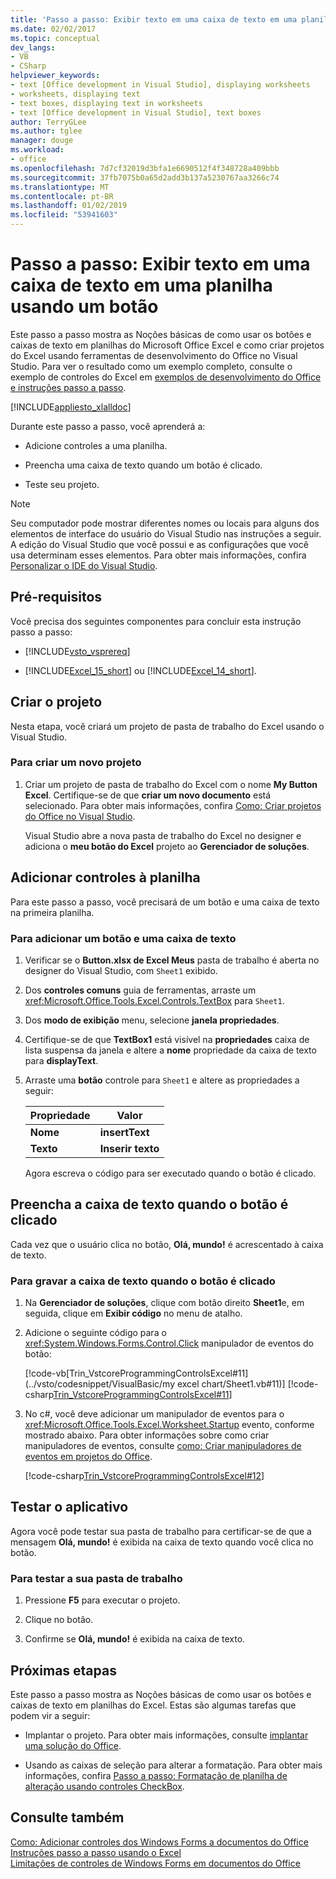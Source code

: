 ```yaml
---
title: 'Passo a passo: Exibir texto em uma caixa de texto em uma planilha usando um botão'
ms.date: 02/02/2017
ms.topic: conceptual
dev_langs:
- VB
- CSharp
helpviewer_keywords:
- text [Office development in Visual Studio], displaying worksheets
- worksheets, displaying text
- text boxes, displaying text in worksheets
- text [Office development in Visual Studio], text boxes
author: TerryGLee
ms.author: tglee
manager: douge
ms.workload:
- office
ms.openlocfilehash: 7d7cf32019d3bfa1e6690512f4f348728a409bbb
ms.sourcegitcommit: 37fb7075b0a65d2add3b137a5230767aa3266c74
ms.translationtype: MT
ms.contentlocale: pt-BR
ms.lasthandoff: 01/02/2019
ms.locfileid: "53941603"
---
```

# <a name="walkthrough-display-text-in-a-text-box-in-a-worksheet-using-a-button"></a>Passo a passo: Exibir texto em uma caixa de texto em uma planilha usando um botão
  Este passo a passo mostra as Noções básicas de como usar os botões e caixas de texto em planilhas do Microsoft Office Excel e como criar projetos do Excel usando ferramentas de desenvolvimento do Office no Visual Studio. Para ver o resultado como um exemplo completo, consulte o exemplo de controles do Excel em [exemplos de desenvolvimento do Office e instruções passo a passo](../vsto/office-development-samples-and-walkthroughs.md).  
  
 [!INCLUDE[appliesto_xlalldoc](../vsto/includes/appliesto-xlalldoc-md.md)]  
  
 Durante este passo a passo, você aprenderá a:  
  
-   Adicione controles a uma planilha.  
  
-   Preencha uma caixa de texto quando um botão é clicado.  
  
-   Teste seu projeto.  
  
> [!NOTE]  
>  Seu computador pode mostrar diferentes nomes ou locais para alguns dos elementos de interface do usuário do Visual Studio nas instruções a seguir. A edição do Visual Studio que você possui e as configurações que você usa determinam esses elementos. Para obter mais informações, confira [Personalizar o IDE do Visual Studio](../ide/personalizing-the-visual-studio-ide.md).  
  
## <a name="prerequisites"></a>Pré-requisitos  
 Você precisa dos seguintes componentes para concluir esta instrução passo a passo:  
  
-   [!INCLUDE[vsto_vsprereq](../vsto/includes/vsto-vsprereq-md.md)]  
  
-   [!INCLUDE[Excel_15_short](../vsto/includes/excel-15-short-md.md)] ou [!INCLUDE[Excel_14_short](../vsto/includes/excel-14-short-md.md)].  
  
## <a name="create-the-project"></a>Criar o projeto  
 Nesta etapa, você criará um projeto de pasta de trabalho do Excel usando o Visual Studio.  
  
### <a name="to-create-a-new-project"></a>Para criar um novo projeto  
  
1.  Criar um projeto de pasta de trabalho do Excel com o nome **My Button Excel**. Certifique-se de que **criar um novo documento** está selecionado. Para obter mais informações, confira [Como: Criar projetos do Office no Visual Studio](../vsto/how-to-create-office-projects-in-visual-studio.md).  
  
     Visual Studio abre a nova pasta de trabalho do Excel no designer e adiciona o **meu botão do Excel** projeto ao **Gerenciador de soluções**.  
  
## <a name="add-controls-to-the-worksheet"></a>Adicionar controles à planilha  
 Para este passo a passo, você precisará de um botão e uma caixa de texto na primeira planilha.  
  
### <a name="to-add-a-button-and-a-text-box"></a>Para adicionar um botão e uma caixa de texto  
  
1. Verificar se o **Button.xlsx de Excel Meus** pasta de trabalho é aberta no designer do Visual Studio, com `Sheet1` exibido.  
  
2. Dos **controles comuns** guia de ferramentas, arraste um <xref:Microsoft.Office.Tools.Excel.Controls.TextBox> para `Sheet1`.  
  
3. Dos **modo de exibição** menu, selecione **janela propriedades**.  
  
4. Certifique-se de que **TextBox1** está visível na **propriedades** caixa de lista suspensa da janela e altere a **nome** propriedade da caixa de texto para **displayText**.  
  
5. Arraste uma **botão** controle para `Sheet1` e altere as propriedades a seguir:  
  
   |Propriedade|Valor|  
   |--------------|-----------|  
   |**Nome**|**insertText**|  
   |**Texto**|**Inserir texto**|  
  
   Agora escreva o código para ser executado quando o botão é clicado.  
  
## <a name="populate-the-text-box-when-the-button-is-clicked"></a>Preencha a caixa de texto quando o botão é clicado  
 Cada vez que o usuário clica no botão, **Olá, mundo!** é acrescentado à caixa de texto.  
  
### <a name="to-write-to-the-text-box-when-the-button-is-clicked"></a>Para gravar a caixa de texto quando o botão é clicado  
  
1.  Na **Gerenciador de soluções**, clique com botão direito **Sheet1**e, em seguida, clique em **Exibir código** no menu de atalho.  
  
2.  Adicione o seguinte código para o <xref:System.Windows.Forms.Control.Click> manipulador de eventos do botão:  
  
     [!code-vb[Trin_VstcoreProgrammingControlsExcel#11](../vsto/codesnippet/VisualBasic/my excel chart/Sheet1.vb#11)]
     [!code-csharp[Trin_VstcoreProgrammingControlsExcel#11](../vsto/codesnippet/CSharp/Trin_VstcoreProgrammingControlsExcelCS/Sheet1.cs#11)]  
  
3.  No c#, você deve adicionar um manipulador de eventos para o <xref:Microsoft.Office.Tools.Excel.Worksheet.Startup> evento, conforme mostrado abaixo. Para obter informações sobre como criar manipuladores de eventos, consulte [como: Criar manipuladores de eventos em projetos do Office](../vsto/how-to-create-event-handlers-in-office-projects.md).  
  
     [!code-csharp[Trin_VstcoreProgrammingControlsExcel#12](../vsto/codesnippet/CSharp/Trin_VstcoreProgrammingControlsExcelCS/Sheet1.cs#12)]  
  
## <a name="test-the-application"></a>Testar o aplicativo  
 Agora você pode testar sua pasta de trabalho para certificar-se de que a mensagem **Olá, mundo!** é exibida na caixa de texto quando você clica no botão.  
  
### <a name="to-test-your-workbook"></a>Para testar a sua pasta de trabalho  
  
1.  Pressione **F5** para executar o projeto.  
  
2.  Clique no botão.  
  
3.  Confirme se **Olá, mundo!** é exibida na caixa de texto.  
  
## <a name="next-steps"></a>Próximas etapas  
 Este passo a passo mostra as Noções básicas de como usar os botões e caixas de texto em planilhas do Excel. Estas são algumas tarefas que podem vir a seguir:  
  
-   Implantar o projeto. Para obter mais informações, consulte [implantar uma solução do Office](../vsto/deploying-an-office-solution.md).  
  
-   Usando as caixas de seleção para alterar a formatação. Para obter mais informações, confira [Passo a passo: Formatação de planilha de alteração usando controles CheckBox](../vsto/walkthrough-changing-worksheet-formatting-using-checkbox-controls.md).  
  
## <a name="see-also"></a>Consulte também  
 [Como: Adicionar controles dos Windows Forms a documentos do Office](../vsto/how-to-add-windows-forms-controls-to-office-documents.md)   
 [Instruções passo a passo usando o Excel](../vsto/walkthroughs-using-excel.md)   
 [Limitações de controles de Windows Forms em documentos do Office](../vsto/limitations-of-windows-forms-controls-on-office-documents.md)  
